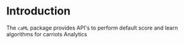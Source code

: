 # Introduction

The `caML` package provides API's to perform default score and learn algorithms for carriots Analytics
